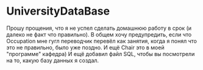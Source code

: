 # UniversityDataBase
Прошу прощения, что я не успел сделать домашнюю работу в срок (и далеко не факт что правильно).
В общем хочу предупредить, если что Occupation мне гугл переводчик перевёл как занятия, когда я понял что это не правильно, было уже поздно. И ещё Chair это в моей "программе" кафедра)
И ещё добавил файл SQL, чтобы вы посмотрели на то, какую базу данных я создал.

